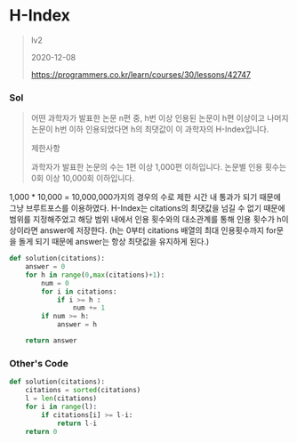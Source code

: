 # H-Index
> lv2
>
> 2020-12-08
>
> https://programmers.co.kr/learn/courses/30/lessons/42747

### Sol
> 어떤 과학자가 발표한 논문 n편 중, h번 이상 인용된 논문이 h편 이상이고 나머지 논문이 h번 이하 인용되었다면 h의 최댓값이 이 과학자의 H-Index입니다.
>
>제한사항
>
>과학자가 발표한 논문의 수는 1편 이상 1,000편 이하입니다.
>논문별 인용 횟수는 0회 이상 10,000회 이하입니다.

1,000 * 10,000 = 10,000,000가지의 경우의 수로 제한 시간 내 통과가 되기 때문에 그냥 브루트포스를 이용하였다.
H-Index는 citations의 최댓값을 넘길 수 없기 때문에 범위를 지정해주었고
해당 범위 내에서 인용 횟수와의 대소관계를 통해 인용 횟수가 h이상이라면 answer에 저장한다.
(h는 0부터 citations 배열의 최대 인용횟수까지 for문을 돌게 되기 때문에 answer는 항상 최댓값을 유지하게 된다.)

```python
def solution(citations):
    answer = 0
    for h in range(0,max(citations)+1):
        num = 0
        for i in citations:
            if i >= h :
                num += 1
        if num >= h:
            answer = h

    return answer
```

### Other's Code
```python
def solution(citations):
    citations = sorted(citations)
    l = len(citations)
    for i in range(l):
        if citations[i] >= l-i:
            return l-i
    return 0
```